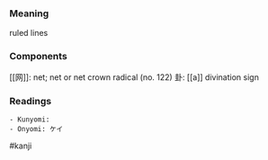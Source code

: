 ### Meaning

ruled lines

### Components

[[网]]: net; net or net crown radical (no. 122) 卦: [[a]] divination sign

### Readings

```
- Kunyomi: 
- Onyomi: ケイ
```

#kanji